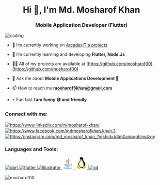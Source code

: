 <h1 align="center">Hi 👋, I'm Md. Mosharof Khan </h1>
<h3 align="center">Mobile Application Developer (Flutter)</h3>
<img aling="right" alt="coding" width="300" src  ="https://media.tenor.com/NOYF3f82b_gAAAAC/programmer.gif">

- 🔭 I’m currently working on [ArcadexIT's projects](https://github.com/ArcadexIT)

- 🌱 I’m currently learning and developing **Flutter, Node.Js**

- 👨‍💻 All of my projects are available at [https://github.com/mosharof00](https://github.com/mosharof00)

- 💬 Ask me about **Mobile Applications Development 💙**

- 📫 How to reach me **mosharof5khan@gmail.com**

- ⚡ Fun fact **I am funny 😅 and friendly**

<h3 align="left">Connect with me:</h3>
<p align="left">
<a href="https://linkedin.com/in/https://www.linkedin.com/in/mosharof-khan/" target="blank"><img align="center" src="https://raw.githubusercontent.com/rahuldkjain/github-profile-readme-generator/master/src/images/icons/Social/linked-in-alt.svg" alt="https://www.linkedin.com/in/mosharof-khan/" height="30" width="40" /></a>
<a href="https://fb.com/https://www.facebook.com/mdmosharofkhan.khan.3" target="blank"><img align="center" src="https://raw.githubusercontent.com/rahuldkjain/github-profile-readme-generator/master/src/images/icons/Social/facebook.svg" alt="https://www.facebook.com/mdmosharofkhan.khan.3" height="30" width="40" /></a>
<a href="https://instagram.com/https://instagram.com/md_mosharof_khan_?igshid=b3m0anpqohlmdzgy" target="blank"><img align="center" src="https://raw.githubusercontent.com/rahuldkjain/github-profile-readme-generator/master/src/images/icons/Social/instagram.svg" alt="https://instagram.com/md_mosharof_khan_?igshid=b3m0anpqohlmdzgy" height="30" width="40" /></a>
</p>

<h3 align="left">Languages and Tools:</h3>
<p align="left"> <a href="https://dart.dev" target="_blank" rel="noreferrer"> <img src="https://www.vectorlogo.zone/logos/dartlang/dartlang-icon.svg" alt="dart" width="40" height="40"/> </a> <a href="https://flutter.dev" target="_blank" rel="noreferrer"> <img src="https://www.vectorlogo.zone/logos/flutterio/flutterio-icon.svg" alt="flutter" width="40" height="40"/> </a> <a href="https://www.adobe.com/in/products/illustrator.html" target="_blank" rel="noreferrer"> <img src="https://www.vectorlogo.zone/logos/adobe_illustrator/adobe_illustrator-icon.svg" alt="illustrator" width="40" height="40"/> </a> <a href="https://www.java.com" target="_blank" rel="noreferrer"> <img src="https://raw.githubusercontent.com/devicons/devicon/master/icons/java/java-original.svg" alt="java" width="40" height="40"/> </a> <a href="https://www.linux.org/" target="_blank" rel="noreferrer"> <img src="https://raw.githubusercontent.com/devicons/devicon/master/icons/linux/linux-original.svg" alt="linux" width="40" height="40"/> </a> <a href="https://www.adobe.com/products/xd.html" target="_blank" rel="noreferrer"> <img src="https://cdn.worldvectorlogo.com/logos/adobe-xd.svg" alt="xd" width="40" height="40"/> </a> </p>

<p><img align="center" src="https://github-readme-stats.vercel.app/api/top-langs?username=mosharof00&show_icons=true&locale=en&layout=compact" alt="mosharof00" /></p>



